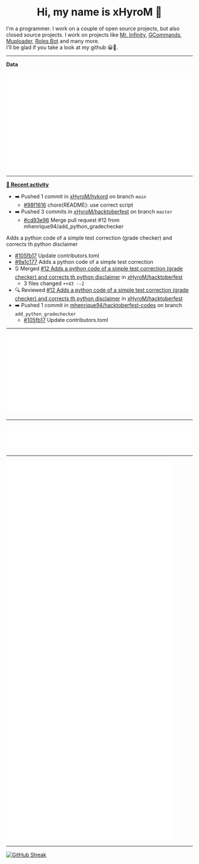 <p align="center">
    <!-- <img src="https://avatars.githubusercontent.com/u/56601352" width="192" alt="hyro's pfp" /> -->
    <h1 align="center">Hi, my name is xHyroM 👋</h1>
</p>

I'm a programmer. I work on a couple of open source projects, but also closed source projects. I work on projects like [Mr. Infinity](https://discord.com/oauth2/authorize?client_id=720321585625694239&scope=bot%20applications.commands&permissions=8&redirect_uri=https://blobs.gq/imanager&prompt=consent&response_type=code), [GCommands](https://github.com/Garlic-Team/GCommands), [Muploader](https://github.com/xHyroM/Muploader), [Roles Bot](https://github.com/xHyroM/roles-bot) and many more.  
I'll be glad if you take a look at my github 😀👀.

___
**Data**

<img src="https://github.com/xHyroM/xHyroM/blob/master/.cache/base.svg">

___

**[📰 Recent activity](https://github.com/xHyroM)**
* ➡️ Pushed 1 commit in [xHyroM/hykord](https://github.com/xHyroM/hykord) on branch `main`
  * [#98f1616](https://github.com/xHyroM/hykord/commit/98f1616) chore(README): use correct script
* ➡️ Pushed 3 commits in [xHyroM/hacktoberfest](https://github.com/xHyroM/hacktoberfest) on branch `master`
  * [#cd93e96](https://github.com/xHyroM/hacktoberfest/commit/cd93e96) Merge pull request #12 from mhenrique94/add_python_gradechecker

Adds a python code of a simple test correction (grade checker) and corrects th python disclaimer
  * [#105fb17](https://github.com/xHyroM/hacktoberfest/commit/105fb17) Update contributors.toml
  * [#9a1c177](https://github.com/xHyroM/hacktoberfest/commit/9a1c177) Adds a python code of a simple test correction
* 🔃 Merged [#12 Adds a python code of a simple test correction (grade checker) and corrects th python disclaimer](https://github.com/xHyroM/hacktoberfest/pull/12) in [xHyroM/hacktoberfest](https://github.com/xHyroM/hacktoberfest)
  * 3 files changed `++43 --2`
* 🔍 Reviewed [#12 Adds a python code of a simple test correction (grade checker) and corrects th python disclaimer](https://github.com/xHyroM/hacktoberfest/pull/12) in [xHyroM/hacktoberfest](https://github.com/xHyroM/hacktoberfest)
* ➡️ Pushed 1 commit in [mhenrique94/hacktoberfest-codes](https://github.com/mhenrique94/hacktoberfest-codes) on branch `add_python_gradechecker`
  * [#105fb17](https://github.com/mhenrique94/hacktoberfest-codes/commit/105fb17) Update contributors.toml


___

<img src="https://github.com/xHyroM/xHyroM/blob/master/.cache/isocalendar.svg">

___

<img src="https://github.com/xHyroM/xHyroM/blob/master/.cache/languages.svg">

___

<img src="https://github.com/xHyroM/xHyroM/blob/master/.cache/achievements.svg">

___

[![GitHub Streak](https://github-readme-streak-stats.herokuapp.com?user=xHyroM&theme=dark&hide_border=true&date_format=M%20j%5B%2C%20Y%5D)](https://git.io/streak-stats)
